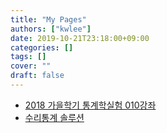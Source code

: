 ```yaml
---
title: "My Pages"
authors: ["kwlee"]
date: 2019-10-21T23:18:00+09:00
categories: []
tags: []
cover: ""
draft: false
---
```


* [2018 가을학기 통계학실험 010강좌](http://kw-lee.github.io/033_020_010-2018fall)
* [수리통계 솔루션](https://kw-lee.github.io/mathstat/)
